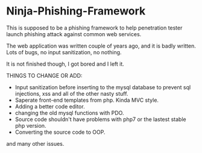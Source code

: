 # Ninja-Phishing-Framework


This is supposed to be a phishing framework to help penetration tester launch phishing attack against common web services.

The web application was written couple of years ago, and it is badly written. Lots of bugs, no input sanitization, no nothing.

It is not finished though, I got bored and I left it.

THINGS TO CHANGE OR ADD:
  * Input sanitization before inserting to the mysql database to prevent sql injections, xss and all of the other nasty stuff.
  * Saperate front-end templates from php. Kinda MVC style.
  * Adding a better code editor.
  * changing the old mysql functions with PDO.
  * Source code shouldn't have problems with php7 or the lastest stable php version.
  * Converting the source code to OOP.

and many other issues.

